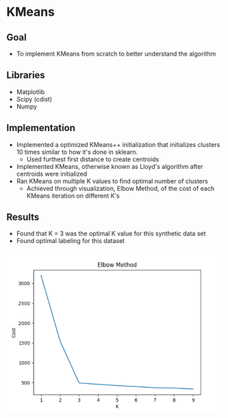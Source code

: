 # KMeans

## Goal
- To implement KMeans from scratch to better understand the algorithm

## Libraries
- Matplotlib
- Scipy (cdist)
- Numpy

## Implementation
- Implemented a optimized KMeans++ initialization that initializes clusters 10 times similar to how it's done in sklearn.
  - Used furthest first distance to create centroids
- Implemented KMeans, otherwise known as Lloyd's algorithm after centroids were initialized
- Ran KMeans on multiple K values to find optimal number of clusters
  - Achieved through visualization, Elbow Method, of the cost of each KMeans iteration on different K's
 
## Results
- Found that K = 3 was the optimal K value for this synthetic data set
- Found optimal labeling for this dataset

![Description](figure_1.png)

